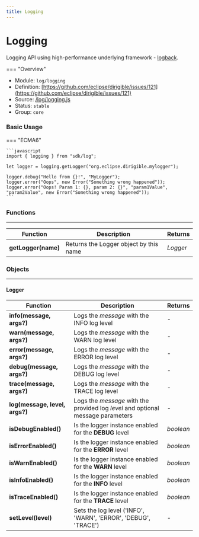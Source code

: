 ```yaml
---
title: Logging
---
```


Logging
===

Logging API using high-performance underlying framework - [logback](https://logback.qos.ch/).

=== "Overview"
- Module: `log/logging`
- Definition: [https://github.com/eclipse/dirigible/issues/121](https://github.com/eclipse/dirigible/issues/121)
- Source: [/log/logging.js](https://github.com/eclipse/dirigible/blob/master/components/api-log/src/main/resources/META-INF/dirigible/log/logging.js)
- Status: `stable`
- Group: `core`


### Basic Usage

=== "ECMA6"

    ```javascript
    import { logging } from "sdk/log";

    let logger = logging.getLogger("org.eclipse.dirigible.mylogger");

    logger.debug("Hello from {}!", "MyLogger");
    logger.error("Oops", new Error("Something wrong happened"));
    logger.error("Oops! Param 1: {}, param 2: {}", "param1Value", "param2Value", new Error("Something wrong happened"));
    ```

<!-- === "CommonJS"

    ```javascript
    const logging = require("log/logging");

    let logger = logging.getLogger("org.eclipse.dirigible.mylogger");

    logger.debug("Hello from {}!", "MyLogger");
    logger.error("Oops", new Error("Something wrong happened"));
    logger.error("Oops! Param 1: {}, param 2: {}", "param1Value", "param2Value", new Error("Something wrong happened"));
    ``` -->


### Functions

---

Function     | Description | Returns
------------ | ----------- | --------
**getLogger(name)**   | Returns the Logger object by this name | *Logger*


### Objects

---


#### Logger


Function     | Description | Returns
------------ | ----------- | --------
**info(message, args?)**   | Logs the *message* with the INFO log level | -
**warn(message, args?)**   | Logs the *message* with the WARN log level | -
**error(message, args?)**   | Logs the *message* with the ERROR log level | -
**debug(message, args?)**   | Logs the *message* with the DEBUG log level | -
**trace(message, args?)**   | Logs the *message* with the TRACE log level | -
**log(message, level, args?)**   | Logs the *message* with the provided log *level* and optional message parameters | -
**isDebugEnabled()**   | Is the logger instance enabled for the **DEBUG** level | *boolean*
**isErrorEnabled()**   | Is the logger instance enabled for the **ERROR** level | *boolean*
**isWarnEnabled()**   | Is the logger instance enabled for the **WARN** level | *boolean*
**isInfoEnabled()**   | Is the logger instance enabled for the **INFO** level | *boolean*
**isTraceEnabled()**   | Is the logger instance enabled for the **TRACE** level | *boolean*
**setLevel(level)**   | Sets the log level ('INFO', 'WARN', 'ERROR', 'DEBUG', 'TRACE') | -
